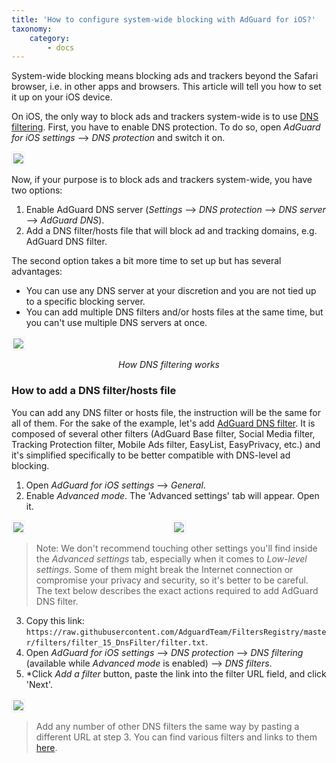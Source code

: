 ```yaml
---
title: 'How to configure system-wide blocking with AdGuard for iOS?'
taxonomy:
    category:
        - docs
---
```


System-wide blocking means blocking ads and trackers beyond the Safari browser, i.e. in other apps and browsers. This article will tell you how to set it up on your iOS device.

On iOS, the only way to block ads and trackers system-wide is to use [DNS filtering](https://kb.adguard.com/en/general/dns-filtering). First, you have to enable DNS protection. To do so, open *AdGuard for iOS settings* —> *DNS protection* and switch it on.

<img src="https://cdn.adguard.com/public/Adguard/Blog/ios_dns_protection.PNG" style="border: 1px solid #efefef; max-height: 700px; max-width: 350px; padding: 2px;">

Now, if your purpose is to block ads and trackers system-wide, you have two options:

1. Enable AdGuard DNS server (*Settings* —> *DNS protection* —> *DNS server* —> *AdGuard DNS*).
2. Add a DNS filter/hosts file that will block ad and tracking domains, e.g. AdGuard DNS filter.

The second option takes a bit more time to set up but has several advantages:

* You can use any DNS server at your discretion and you are not tied up to a specific blocking server.
* You can add multiple DNS filters and/or hosts files at the same time, but you can't use multiple DNS servers at once.

<img src="https://cdn.adguard.com/public/Adguard/kb/DNS_filtering/how_dns_filtering_works_en.png" style="border: 1px solid #efefef; max-height: 700px; max-width: 650px; padding: 2px;">
<p align="center"><i>How DNS filtering works</i><p>

### How to add a DNS filter/hosts file

You can add any DNS filter or hosts file, the instruction will be the same for all of them. For the sake of the example, let's add [AdGuard DNS filter](https://github.com/AdguardTeam/AdguardSDNSFilter). It is composed of several other filters (AdGuard Base filter, Social Media filter, Tracking Protection filter, Mobile Ads filter, EasyList, EasyPrivacy, etc.) and it's simplified specifically to be better compatible with DNS-level ad blocking.

1. Open *AdGuard for iOS settings* —> *General*.
2. Enable *Advanced mode*. The 'Advanced settings' tab will appear. Open it.

<div style="display:flex">
     <div style="flex:1;padding-right:5px;">
          <img src="https://cdn.adguard.com/public/Adguard/Release_notes/iOS/v4.0/advanced_mode_en.jpg" style="border: 1px solid #efefef; max-width: 350px; padding: 2px;">
     </div>
     <div style="flex:1;padding-left:5px;">
          <img src="https://cdn.adguard.com/public/Adguard/Blog/ios_advanced_settings.PNG" style="border: 1px solid #efefef; max-width: 350px; padding: 2px;">
     </div>
</div>

> Note: We don't recommend touching other settings you'll find inside the *Advanced settings* tab, especially when it comes to *Low-level settings*. Some of them might break the Internet connection or compromise your privacy and security, so it's better to be careful. The text below describes the exact actions required to add AdGuard DNS filter.

3. Copy this link: `https://raw.githubusercontent.com/AdguardTeam/FiltersRegistry/master/filters/filter_15_DnsFilter/filter.txt`.
4. Open *AdGuard for iOS settings* —> *DNS protection* —> *DNS filtering* (available while *Advanced mode* is enabled) —> *DNS filters*.
5. *Click *Add a filter* button, paste the link into the filter URL field, and click 'Next'.

<img src="https://cdn.adguard.com/public/Adguard/Blog/ios_adding_a_filter.PNG" style="border: 1px solid #efefef; max-height: 700px; max-width: 350px; padding: 2px;">

> Add any number of other DNS filters the same way by pasting a different URL at step 3. You can find various filters and links to them [here](https://filterlists.com).